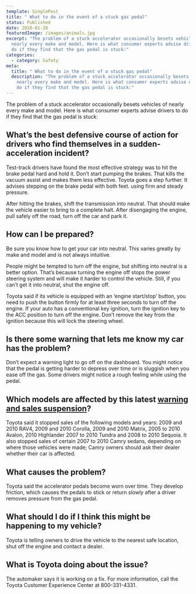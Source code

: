 ```yaml
---
template: SinglePost
title: " What to do in the event of a stuck gas pedal"
status: Published
date: 2010-01-28
featuredImage: /images/animals.jpg
excerpt: "The problem of a stuck accelerator occasionally besets vehicles of
  nearly every make and model. Here is what consumer experts advise drivers to
  do if they find that the gas pedal is stuck:"
categories:
  - category: Safety
meta:
  title: " What to do in the event of a stuck gas pedal"
  description: "The problem of a stuck accelerator occasionally besets vehicles of
    nearly every make and model. Here is what consumer experts advise drivers to
    do if they find that the gas pedal is stuck:"
---
```

<!--StartFragment-->

The problem of a stuck accelerator occasionally besets vehicles of nearly every make and model. Here is what consumer experts advise drivers to do if they find that the gas pedal is stuck:

## What’s the best defensive course of action for drivers who find themselves in a sudden-acceleration incident?

Test-track drivers have found the most effective strategy was to hit the brake pedal hard and hold it. Don’t start pumping the brakes. That kills the vacuum assist and makes them less effective. Toyota goes a step further. It advises stepping on the brake pedal with both feet. using firm and steady pressure.

After hitting the brakes, shift the transmission into neutral. That should make the vehicle easier to bring to a complete halt. After disengaging the engine, pull safely off the road, turn off the car and park it.

## How can I be prepared?

Be sure you know how to get your car into neutral. This varies greatly by make and model and is not always intuitive.

People might be tempted to turn off the engine, but shifting into neutral is a better option. That’s because turning the engine off stops the power steering system and will make it harder to control the vehicle. Still, if you can’t get it into neutral, shut the engine off.

Toyota said if its vehicle is equipped with an ‘engine start/stop’ button, you need to push the button firmly for at least three seconds to turn off the engine. If your auto has a conventional key ignition, turn the ignition key to the ACC position to turn off the engine. Don’t remove the key from the ignition because this will lock the steering wheel.

## Is there some warning that lets me know my car has the problem?

Don’t expect a warning light to go off on the dashboard. You might notice that the pedal is getting harder to depress over time or is sluggish when you ease off the gas. Some drivers might notice a rough feeling while using the pedal.

## Which models are affected by this latest [warning and sales suspension](https://www.austinaccidentlawyer.com/blog/toyota-stops-sales-and-recalls-cars-due-to-defective-gas-pedals/)?

Toyota said it stopped sales of the following models and years: 2009 and 2010 RAV4, 2009 and 2010 Corolla, 2009 and 2010 Matrix, 2005 to 2010 Avalon, 2010 Highlander 2007 to 2010 Tundra and 2008 to 2010 Sequoia. It also stopped sales of certain 2007 to 2010 Camry sedans, depending on where those vehicles were made; Camry owners should ask their dealer whether their car is affected.

## What causes the problem?

Toyota said the accelerator pedals become worn over time. They develop friction, which causes the pedals to stick or return slowly after a driver removes pressure from the gas pedal.

## What should I do if I think this might be happening to my vehicle?

Toyota is telling owners to drive the vehicle to the nearest safe location, shut off the engine and contact a dealer.

## What is Toyota doing about the issue?

The automaker says it is working on a fix. For more information, call the Toyota Customer Experience Center at 800-331-4331.

<!--EndFragment-->